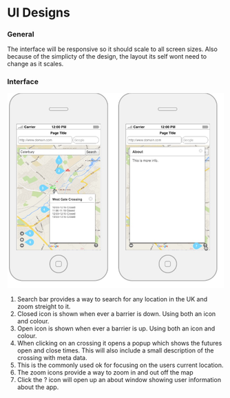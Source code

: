 # UI Designs
### General
The interface will be responsive so it should scale to all screen sizes. Also because of the simplicty of the design, the layout its self wont need to change as it scales.

### Interface
![image](../images/omnigraffle-designs/Wireframes-mobile.jpg)

1. Search bar provides a way to search for any location in the UK and zoom streight to it.
2. Closed icon is shown when ever a barrier is down. Using both an icon and colour.
3. Open icon is shown when ever a barrier is up. Using both an icon and colour.
4. When clicking on an crossing it opens a popup which shows the futures open and close times. This will also include a small description of the crossing with meta data.
5. This is the commonly used ok for focusing on the users current location.
6. The zoom icons provide a way to zoom in and out off the map
7. Click the ? icon will open up an about window showing user information about the app.